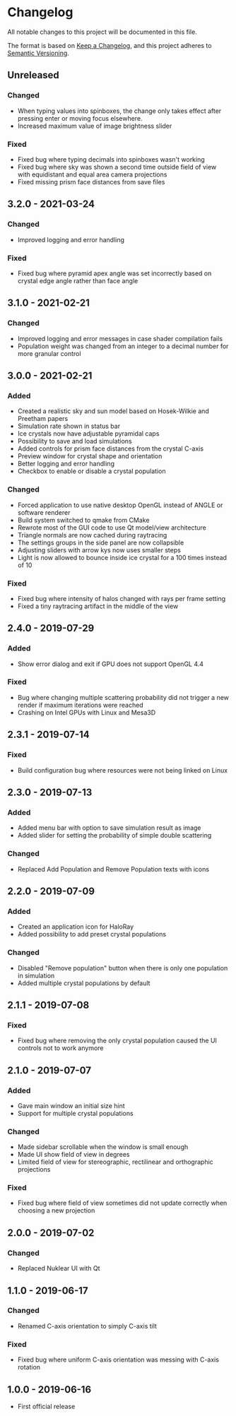 # Changelog

All notable changes to this project will be documented in this file.

The format is based on [Keep a Changelog](https://keepachangelog.com/en/1.0.0/),
and this project adheres to
[Semantic Versioning](https://semver.org/spec/v2.0.0.html).

## Unreleased

### Changed

- When typing values into spinboxes, the change only takes effect after pressing
  enter or moving focus elsewhere.
- Increased maximum value of image brightness slider

### Fixed

- Fixed bug where typing decimals into spinboxes wasn't working
- Fixed bug where sky was shown a second time outside field of view with
  equidistant and equal area camera projections
- Fixed missing prism face distances from save files

## 3.2.0 - 2021-03-24

### Changed

- Improved logging and error handling

### Fixed

- Fixed bug where pyramid apex angle was set incorrectly based on crystal edge
  angle rather than face angle

## 3.1.0 - 2021-02-21

### Changed

- Improved logging and error messages in case shader compilation fails
- Population weight was changed from an integer to a decimal number for more
  granular control

## 3.0.0 - 2021-02-21

### Added

- Created a realistic sky and sun model based on Hosek-Wilkie and Preetham
  papers
- Simulation rate shown in status bar
- Ice crystals now have adjustable pyramidal caps
- Possibility to save and load simulations
- Added controls for prism face distances from the crystal C-axis
- Preview window for crystal shape and orientation
- Better logging and error handling
- Checkbox to enable or disable a crystal population

### Changed

- Forced application to use native desktop OpenGL instead of ANGLE or software
  renderer
- Build system switched to qmake from CMake
- Rewrote most of the GUI code to use Qt model/view architecture
- Triangle normals are now cached during raytracing
- The settings groups in the side panel are now collapsible
- Adjusting sliders with arrow kys now uses smaller steps
- Light is now allowed to bounce inside ice crystal for a 100 times instead
  of 10

### Fixed

- Fixed bug where intensity of halos changed with rays per frame setting
- Fixed a tiny raytracing artifact in the middle of the view

## 2.4.0 - 2019-07-29

### Added

- Show error dialog and exit if GPU does not support OpenGL 4.4

### Fixed

- Bug where changing multiple scattering probability did not trigger a new
  render if maximum iterations were reached
- Crashing on Intel GPUs with Linux and Mesa3D

## 2.3.1 - 2019-07-14

### Fixed

- Build configuration bug where resources were not being linked on Linux

## 2.3.0 - 2019-07-13

### Added

- Added menu bar with option to save simulation result as image
- Added slider for setting the probability of simple double scattering

### Changed

- Replaced Add Population and Remove Population texts with icons

## 2.2.0 - 2019-07-09

### Added

- Created an application icon for HaloRay
- Added possibility to add preset crystal populations

### Changed

- Disabled "Remove population" button when there is only one population in
  simulation
- Added multiple crystal populations by default

## 2.1.1 - 2019-07-08

### Fixed

- Fixed bug where removing the only crystal population caused the UI controls
  not to work anymore

## 2.1.0 - 2019-07-07

### Added

- Gave main window an initial size hint
- Support for multiple crystal populations

### Changed

- Made sidebar scrollable when the window is small enough
- Made UI show field of view in degrees
- Limited field of view for stereographic, rectilinear and orthographic
  projections

### Fixed

- Fixed bug where field of view sometimes did not update correctly when choosing
  a new projection

## 2.0.0 - 2019-07-02

### Changed

- Replaced Nuklear UI with Qt

## 1.1.0 - 2019-06-17

### Changed

- Renamed C-axis orientation to simply C-axis tilt

### Fixed

- Fixed bug where uniform C-axis orientation was messing with C-axis rotation

## 1.0.0 - 2019-06-16

- First official release
